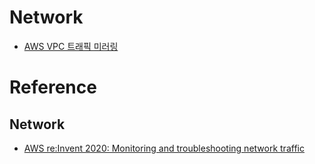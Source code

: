# Network
- [AWS VPC 트래픽 미러링](https://aws.amazon.com/ko/blogs/korea/new-vpc-traffic-mirroring/)

# Reference
## Network
- [AWS re:Invent 2020: Monitoring and troubleshooting network traffic](https://www.youtube.com/watch?v=Ed09ReWRQXc)